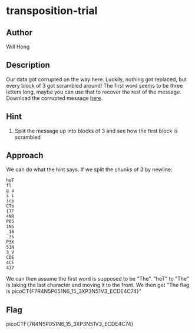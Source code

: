 # transposition-trial
## Author
Will Hong
## Description
Our data got corrupted on the way here. Luckily, nothing got replaced, but every block of 3 got scrambled around! The first word seems to be three letters long, maybe you can use that to recover the rest of the message.  
Download the corrupted message [here](./message.txt).
## Hint
1. Split the message up into blocks of 3 and see how the first block is scrambled
## Approach
We can do what the hint says. If we split the chunks of 3 by newline: 
```
heT
fl 
g a
s i
icp
CTo
{7F
4NR
P05
1N5
_16
_35
P3X
51N
3_V
CDE
4CE
4}7
```
We can then assume the first word is supposed to be "The". "heT" to "The" is taking the last character and moving it to the front. We then get "The flag is picoCT{F7R4N5P051N6_15_3XP3N51V3_ECDE4C74}"
## Flag
picoCTF{7R4N5P051N6_15_3XP3N51V3_ECDE4C74}